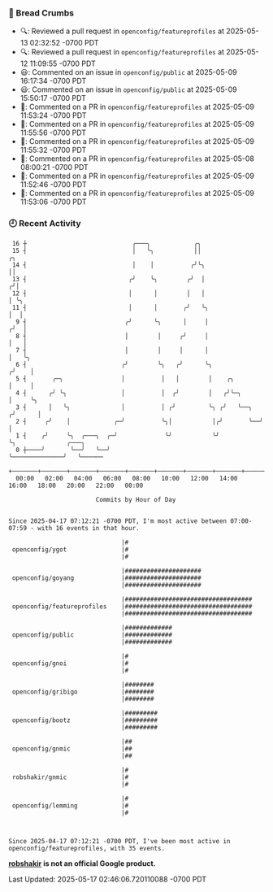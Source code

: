 ### 🍞 Bread Crumbs

 * 🔍: Reviewed a pull request in  `openconfig/featureprofiles` at 2025-05-13 02:32:52 -0700 PDT
 * 🔍: Reviewed a pull request in  `openconfig/featureprofiles` at 2025-05-12 11:09:55 -0700 PDT
 * 😃: Commented on an issue in `openconfig/public` at 2025-05-09 16:17:34 -0700 PDT
 * 😃: Commented on an issue in `openconfig/public` at 2025-05-09 15:50:17 -0700 PDT
 * 💬: Commented on a PR in  `openconfig/featureprofiles` at 2025-05-09 11:53:24 -0700 PDT
 * 💬: Commented on a PR in  `openconfig/featureprofiles` at 2025-05-09 11:55:56 -0700 PDT
 * 💬: Commented on a PR in  `openconfig/featureprofiles` at 2025-05-09 11:55:32 -0700 PDT
 * 💬: Commented on a PR in  `openconfig/featureprofiles` at 2025-05-08 08:00:21 -0700 PDT
 * 💬: Commented on a PR in  `openconfig/featureprofiles` at 2025-05-09 11:52:46 -0700 PDT
 * 💬: Commented on a PR in  `openconfig/featureprofiles` at 2025-05-09 11:53:06 -0700 PDT

### 🕘 Recent Activity
```
 16 ┼                             ╭───╮            ╭╮
 15 ┤                             │   ╰╮           ││                    ╭╮
 14 ┤                             │    │          ╭╯╰╮                   ││
 13 ┤                            ╭╯    ╰╮        ╭╯  │                  ╭╯│
 12 ┤                            │      │        │   │                  │ ╰╮
 11 ┤                            │      │       ╭╯   ╰╮                 │  │
  9 ┤                           ╭╯      ╰╮      │     │                ╭╯  │
  8 ┤                           │        │     ╭╯     │                │   │
  7 ┤                           │        │     │      │                │   ╰╮
  6 ┤                          ╭╯        ╰╮   ╭╯      ╰╮              ╭╯    │
  5 ┤       ╭─╮                │          │   │        │    ╭╮        │     │
  4 ┤      ╭╯ ╰╮               │          │  ╭╯        │   ╭╯╰─╮      │     ╰╮
  3 ┤      │   ╰╮              │          │ ╭╯         ╰╮ ╭╯   ╰──╮  ╭╯      │
  2 ┤     ╭╯    │            ╭─╯          ╰╮│           │╭╯       ╰──╯       │
  1 ┤    ╭╯     ╰╮  ╭───╮  ╭─╯             ╰╯           ╰╯                   ╰╮              ╭───╮
  0 ┼────╯       ╰──╯   ╰──╯                                                  ╰──────────────╯   ╰──────
    +───────+───────+───────+───────+───────+───────+───────+───────+───────+───────+───────+───────+────
  00:00   02:00   04:00   06:00   08:00   10:00   12:00   14:00   16:00   18:00   20:00   22:00   00:00   

						Commits by Hour of Day


Since 2025-04-17 07:12:21 -0700 PDT, I'm most active between 07:00-07:59 - with 16 events in that hour.

```



```
                               |#
 openconfig/ygot               |#
                               |#

                               |#####################
 openconfig/goyang             |#####################
                               |#####################

                               |###################################
 openconfig/featureprofiles    |###################################
                               |###################################

                               |#############
 openconfig/public             |#############
                               |#############

                               |#
 openconfig/gnoi               |#
                               |#

                               |########
 openconfig/gribigo            |########
                               |########

                               |#########
 openconfig/bootz              |#########
                               |#########

                               |##
 openconfig/gnmic              |##
                               |##

                               |#
 robshakir/gnmic               |#
                               |#

                               |#
 openconfig/lemming            |#
                               |#



Since 2025-04-17 07:12:21 -0700 PDT, I've been most active in openconfig/featureprofiles, with 35 events.

```
**[robshakir](mailto:robjs@google.com) is not an official Google product.**  


Last Updated: 2025-05-17 02:46:06.720110088 -0700 PDT
